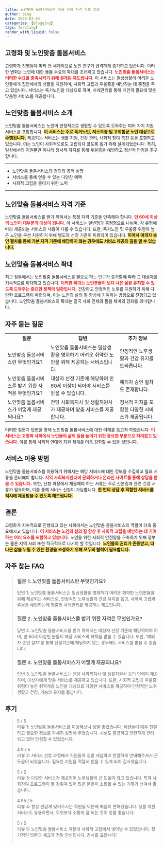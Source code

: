 ```yaml
---
title: 노인맞춤 돌봄서비스란 내용 신청 자격 기초 정보
author: bing
date: 2025-02-03
categories: [Blogging]
tags: [writing]
render_with_liquid: false
---
```



<h2 id='고령화_및_노인맞춤_돌봄서비스'>고령화 및 노인맞춤 돌봄서비스</h2>

<p>고령화가 진행됨에 따라 전 세계적으로 노인 인구가 급격하게 증가하고 있습니다. 이러한 변화는 노인에 대한 돌봄 수요의 확대를 초래하고 있습니다. <b><span style="color: #ee2323;">노인맞춤 돌봄서비스는 이러한 수요를 충족시키기 위해 설계된 제도입니다.</span></b> 이 서비스는 일상생활이 어려운 노인들에게 집안에서의 생활을 지원하며, 사회적 고립과 우울증을 예방하는 데 중점을 두고 있습니다. 서비스는 독거노인을 대상으로 하며, 사례관리를 통해 개인의 필요에 맞춘 맞춤형 서비스를 제공합니다.</p>

<h2 id='노인맞춤_돌봄서비스_소개'>노인맞춤 돌봄서비스 소개</h2>

<p>노인맞춤 돌봄서비스는 노인이 안정적으로 생활할 수 있도록 도와주는 여러 가지 지원 서비스를 포함합니다. <b><span style="background-color: #ffe066;">이 서비스는 주로 독거노인, 저소득층 및 고위험군 노인 대상으로 수행됩니다.</span></b> 제공되는 서비스는 생활 지원, 건강 관리, 사회적 참여 촉진 등을 포함하고 있습니다. 이는 노인이 사회적으로도 고립되지 않도록 돕기 위해 설계되었습니다. 특히, 일상에서의 지원뿐만 아니라 정서적 지지를 통해 우울증을 예방하고 정신적 안정을 추구합니다.</p>

<hr />

<ul>
    <li>노인맞춤 돌봄서비스의 정의와 목적 설명</li>
    <li>서비스를 통해 얻을 수 있는 다양한 혜택</li>
    <li>사회적 고립을 줄이기 위한 노력</li>
</ul>

<hr />

<h2 id='노인맞춤_돌봄서비스_자격_기준'>노인맞춤 돌봄서비스 자격 기준</h2>

<p>노인맞춤 돌봄서비스를 받기 위해서는 특정 자격 기준을 만족해야 합니다. <b><span style="color: #ee2323;">만 60세 이상의 노인이 대부분의 대상이 됩니다.</span></b> 이 서비스는 일반형과 중점형으로 나뉘며, 각 유형에 따라 제공되는 서비스의 내용이 다를 수 있습니다. 또한, 독거노인 및 우울증 위험이 높은 노인을 우선 지원하기 위해 별도의 선정 기준이 마련되어 있습니다. <b><span style="background-color: #ffe066;">이어서 예외자 승인 절차를 통해 기본 자격 기준에 해당하지 않는 경우에도 서비스 제공의 길을 열 수 있습니다.</span></b></p>

<h2 id='노인맞춤_돌봄서비스_확대'>노인맞춤 돌봄서비스 확대</h2>

<p>최근 정부에서는 노인맞춤 돌봄서비스를 필요로 하는 인구가 증가함에 따라 그 대상자를 지속적으로 확대하고 있습니다. <b><span style="color: #ee2323;">이러한 확대는 노인분들이 보다 나은 삶을 유지할 수 있도록 도와주는 중요한 정책의 일환입니다.</span></b> 건강하고 안정적인 노후를 지원하기 위해 다양한 프로그램이 마련되며, 이는 노인의 삶의 질 향상에 기여하는 방향으로 진행되고 있습니다. 노인맞춤 돌봄서비스의 확대는 결국 사회 전체의 돌봄 체계의 강화를 의미합니다.</p>

<h2 id='자주_묻는_질문'>자주 묻는 질문</h2>

<table>
    <tr>
        <td style="text-align: center; height: 17px;"><b>질문</b></td>
        <td style="text-align: center; height: 17px;"><b>답변</b></td>
        <td style="text-align: center; height: 17px;"><b>추가 정보</b></td>
    </tr>
    <tr>
        <td>노인맞춤 돌봄서비스란 무엇인가요?</td>
        <td>노인맞춤 돌봄서비스는 일상생활을 영위하기 어려운 취약한 노인을 위해 제공되는 서비스입니다.</td>
        <td>안정적인 노후생활과 건강 유지를 도와줍니다.</td>
    </tr>
    <tr>
        <td>노인맞춤 돌봄서비스를 받기 위한 자격은 무엇인가요?</td>
        <td>대상자 선정 기준에 해당하며 만 60세 이상이 되어야 서비스를 받을 수 있습니다.</td>
        <td>예외자 승인 절차도 존재합니다.</td>
    </tr>
    <tr>
        <td>노인맞춤 돌봄서비스가 어떻게 제공되나요?</td>
        <td>전담 사회복지사 및 생활지원사가 제공하며 맞춤 서비스를 제공합니다.</td>
        <td>정서적 지지를 포함한 다양한 서비스가 제공됩니다.</td>
    </tr>
</table>

<p>이러한 질문과 답변을 통해 노인맞춤 돌봄서비스에 대한 이해를 돕고자 하였습니다. <b><span style="color: #ee2323;">이 서비스는 고령화 사회에서 노인들의 삶의 질을 높이기 위한 중요한 부분으로 자리잡고 있습니다.</span></b> 이를 통해 사회적 연대와 지원 체계를 더욱 강화할 수 있을 것입니다.</p>

<h2 id='서비스_이용방법'>서비스 이용 방법</h2>

<p>노인맞춤 돌봄서비스를 이용하기 위해서는 해당 서비스에 대한 정보를 수집하고 필요 서류를 준비해야 합니다. <b><span style="color: #ee2323;">지역 사회복지센터에 문의하거나 온라인 사이트를 통해 상담을 받을 수 있습니다.</span></b> 또한, 신청 과정에서 제출해야 하는 서류는 주로 신분증과 관련 건강 서류가 필요하며, 이를 통해 서비스 신청이 가능합니다. <b><span style="background-color: #ffe066;"> 한 번의 상담 후 적합한 서비스를 적시에 제공받을 수 있도록 해드립니다.</span></b></p>

<h2 id='결론'>결론</h2>

<p>고령화가 지속적으로 진행되고 있는 사회에서는 노인맞춤 돌봄서비스의 역할이 더욱 중요해지고 있습니다. <b><span style="color: #ee2323;">이 서비스는 노인의 삶의 질 향상 후 사회적 고립을 예방하는 데 기여하는 여러 요소를 포함하고 있습니다.</span></b> 노인을 위한 사회적 안전망을 구축하기 위해 정부는 물론 지역 사회 또한 적극적으로 나서야 할 것입니다. <b><span style="background-color: #ffe066;">노인들의 권리가 존중받고, 더 나은 삶을 누릴 수 있는 환경을 조성하기 위해 모두의 협력이 필요합니다.</span></b></p>


<h2 id='자주_찾는_FAQ'>자주 찾는 FAQ</h2>
<div itemscope="" itemtype="https://schema.org/FAQPage"> 
<blockquote> 
<div itemscope="" itemprop="mainEntity" itemtype="https://schema.org/Question"> 
<h3 itemprop="name">질문 1. 노인맞춤 돌봄서비스란 무엇인가요?</h3> 
<div itemscope="" itemprop="acceptedAnswer" itemtype="https://schema.org/Answer"> 
<span itemprop="text"> 
<p>답변 1. 노인맞춤 돌봄서비스는 일상생활을 영위하기 어려운 취약한 노인분들을 위해 제공되는 서비스로, 안정적인 노후생활과 건강 유지를 돕고, 사회적 고립과 우울을 예방하는데 맞춤형 사례관리를 제공하는 제도입니다.</p> 
</span> 
</div> 
</div> 

<div itemscope="" itemprop="mainEntity" itemtype="https://schema.org/Question"> 
<h3 itemprop="name">질문 2. 노인맞춤 돌봄서비스를 받기 위한 자격은 무엇인가요?</h3> 
<div itemscope="" itemprop="acceptedAnswer" itemtype="https://schema.org/Answer"> 
<span itemprop="text"> 
<p>답변 2. 노인맞춤 돌봄서비스를 받기 위해서는 대상자 선정 기준에 해당하여야 하며, 만 60세 이상인 분들이 해당 서비스의 혜택을 받을 수 있습니다. 또한, '예외자 승인 절차'를 통해 선정기준에 해당하지 않는 경우에도 서비스를 받을 수 있습니다.</p> 
</span> 
</div> 
</div> 

<div itemscope="" itemprop="mainEntity" itemtype="https://schema.org/Question"> 
<h3 itemprop="name">질문 3. 노인맞춤 돌봄서비스가 어떻게 제공되나요?</h3> 
<div itemscope="" itemprop="acceptedAnswer" itemtype="https://schema.org/Answer"> 
<span itemprop="text"> 
<p>답변 3. 노인맞춤 돌봄서비스는 전담 사회복지사 및 생활지원사 등의 인력이 제공하며, 대상자에게 맞춤 서비스를 제공하고 있습니다. 또한, 사회적 고립과 우울증 위험이 높은 취약계층 노인을 대상으로 다양한 서비스를 제공하여 안정적인 노후생활과 건강, 기능의 유지를 돕습니다.</p> 
</span> 
</div> 
</div> 

</blockquote> 
</div>
<h2 id='후기'>후기</h2>
<div itemscope itemtype="https://schema.org/Product">
  <blockquote>
  <div itemprop="review" itemscope itemtype="https://schema.org/Review">
      <div itemprop="reviewRating" itemscope itemtype="https://schema.org/Rating"> <span itemprop="ratingValue">5</span> / <span itemprop="bestRating">5</span> </div>
      <span itemprop="reviewBody">리뷰 1: 노인맞춤 돌봄서비스를 이용해보니 정말 좋았습니다. 직원들이 매우 친절하고 필요한 정보를 자세히 설명해 주었습니다. 시설도 깔끔하고 안전하게 관리되고 있어 안심할 수 있었습니다.</span>
  </div>
  <br>
  <div itemprop="review" itemscope itemtype="https://schema.org/Review">
      <div itemprop="reviewRating" itemscope itemtype="https://schema.org/Rating"> <span itemprop="ratingValue">4.9</span> / <span itemprop="bestRating">5</span> </div>
      <span itemprop="reviewBody">리뷰 2: 서비스 신청 과정에서 직원들이 정말 세심하고 친절하게 안내해주셔서 큰 도움이 되었습니다. 필요한 지원을 적절히 받을 수 있게 되어 감사했습니다.</span>
  </div>
  <br>
  <div itemprop="review" itemscope itemtype="https://schema.org/Review">
      <div itemprop="reviewRating" itemscope itemtype="https://schema.org/Rating"> <span itemprop="ratingValue">5</span> / <span itemprop="bestRating">5</span> </div>
      <span itemprop="reviewBody">리뷰 3: 다양한 서비스가 제공되어 노후생활에 큰 도움이 되고 있습니다. 특히 사회참여 프로그램이 잘 갖춰져 있어 많은 분들이 소통할 수 있는 기회가 생겨서 좋습니다.</span>
  </div>
  <br>
  <div itemprop="review" itemscope itemtype="https://schema.org/Review">
      <div itemprop="reviewRating" itemscope itemtype="https://schema.org/Rating"> <span itemprop="ratingValue">4.95</span> / <span itemprop="bestRating">5</span> </div>
      <span itemprop="reviewBody">리뷰 4: 항상 반갑게 맞아주시는 직원들 덕분에 마음이 편해졌습니다. 생활 지원 서비스도 유용하면서, 무엇보다 소통이 잘 되는 것이 정말 좋습니다.</span>
  </div>
  <br>
  <div itemprop="review" itemscope itemtype="https://schema.org/Review">
      <div itemprop="reviewRating" itemscope itemtype="https://schema.org/Rating"> <span itemprop="ratingValue">5</span> / <span itemprop="bestRating">5</span> </div>
      <span itemprop="reviewBody">리뷰 5: 노인맞춤 돌봄서비스 덕분에 사회적 고립에서 벗어날 수 있었습니다. 정기적인 방문과 체크가 정말 안심됩니다. 감사를 표합니다!</span>
  </div>
  <br>
  </blockquote>
</div>
